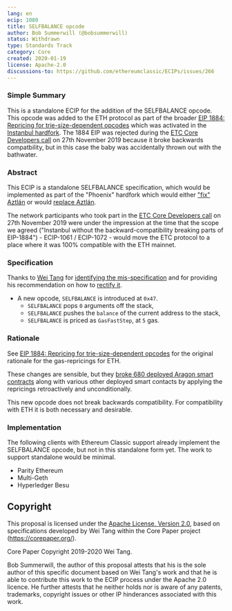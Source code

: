 ```yaml
---
lang: en
ecip: 1080
title: SELFBALANCE opcode
author: Bob Summerwill (@bobsummerwill)
status: Withdrawn
type: Standards Track
category: Core
created: 2020-01-19
license: Apache-2.0
discussions-to: https://github.com/ethereumclassic/ECIPs/issues/266
---
```


### Simple Summary

This is a standalone ECIP for the addition of the SELFBALANCE opcode.  This opcode
was added to the ETH protocol as part of the broader [EIP 1884: Repricing for trie-size-dependent opcodes](https://eips.ethereum.org/EIPS/eip-1884) which was activated in the [Instanbul hardfork](https://eips.ethereum.org/EIPS/eip-1679).  The 1884 EIP was rejected during the
[ETC Core Developers call](https://github.com/ethereumclassic/ECIPs/issues/177) on 27th November 2019 because
it broke backwards compatbility, but in this case the baby was accidentally thrown out with the bathwater.


### Abstract

This ECIP is a standalone SELFBALANCE specification, which would be implemented
as part of the "Phoenix" hardfork which would either ["fix" Aztlán](https://github.com/ethereumclassic/ECIPs/issues/262)
or would [replace Aztlán](https://github.com/ethereumclassic/ECIPs/issues/264).

The network participants who took part in the
[ETC Core Developers call](https://github.com/ethereumclassic/ECIPs/issues/177) on 27th November 2019
were under the impression at the time that the scope we agreed ("Instanbul without the
backward-compatibility breaking parts of EIP-1884") - ECIP-1061 / ECIP-1072 - would move the ETC
protocol to a place where it was 100% compatible with the ETH mainnet.


### Specification

Thanks to [Wei Tang](https://github.com/sorpaas) for
[identifying the mis-specification](https://ethereum.corepaper.org/fork/istanbul/#ethereum-classic) and
for providing his recommendation on how to [rectify it](https://specs.corepaper.org/50-selfbalance).

- A new opcode, `SELFBALANCE` is introduced at `0x47`. 
  - `SELFBALANCE` pops `0` arguments off the stack, 
  - `SELFBALANCE` pushes the `balance` of the current address to the stack,
  - `SELFBALANCE` is priced as `GasFastStep`, at `5` gas. 


### Rationale

See [EIP 1884: Repricing for trie-size-dependent opcodes](https://eips.ethereum.org/EIPS/eip-1884) for
the original rationale for the gas-repricings for ETH.

These changes are sensible, but they [broke 680 deployed Aragon smart contracts](https://www.coindesk.com/ethereums-istanbul-upgrade-will-break-680-smart-contracts-on-aragon) along with various other deployed
smart contacts by applying the repricings retroactively and unconditionally.

This new opcode does not break backwards compatibility.  For compatibility with ETH it is both
necessary and desirable.


### Implementation

The following clients with Ethereum Classic support already implement the SELFBALANCE opcode, but
not in this standalone form yet.  The work to support standalone would be minimal.

- Parity Ethereum
- Multi-Geth
- Hyperledger Besu


## Copyright

This proposal is licensed under the [Apache License, Version 2.0](https://www.apache.org/licenses/LICENSE-2.0),
based on specifications developed by Wei Tang within the Core Paper project (https://corepaper.org/).

Core Paper Copyright 2019-2020 Wei Tang.

Bob Summerwill, the author of this proposal attests that his is the sole author of this specific document
based on Wei Tang's work and that he is able to contribute this work to the ECIP process under the
Apache 2.0 licence.  He further attests that he neither holds nor is aware of any patents, trademarks,
copyright issues or other IP hinderances associated with this work.
